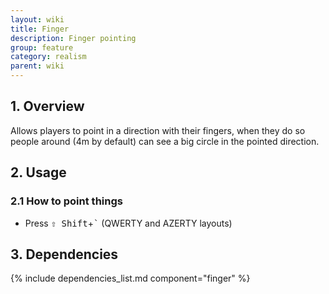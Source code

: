 ```yaml
---
layout: wiki
title: Finger
description: Finger pointing
group: feature
category: realism
parent: wiki
---
```


## 1. Overview
Allows players to point in a direction with their fingers, when they do so people around (4m by default) can see a big circle in the pointed direction.


## 2. Usage

### 2.1 How to point things
- Press <kbd>⇧&nbsp;Shift</kbd>+<kbd>`</kbd> (QWERTY and AZERTY layouts)

## 3. Dependencies

{% include dependencies_list.md component="finger" %}
